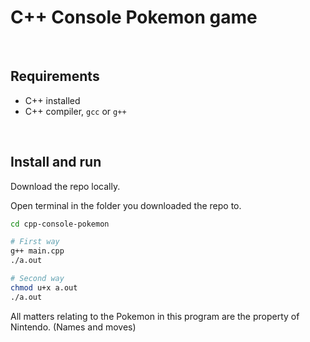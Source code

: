 # C++ Console Pokemon game

<br />

## Requirements

- C++ installed
- C++ compiler, `gcc` or `g++`

<br />

## Install and run

Download the repo locally.

Open terminal in the folder you downloaded the repo to.

```zsh
cd cpp-console-pokemon
```

```zsh
# First way
g++ main.cpp
./a.out

# Second way
chmod u+x a.out
./a.out
```

All matters relating to the Pokemon in this program are the property of Nintendo. (Names and moves)
